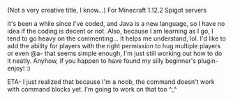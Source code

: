 (Not a very creative title, I know...)
For Minecraft 1.12.2 Spigot servers

It's been a while since I've coded, and Java is a new language, so I have no idea if the coding is decent or not.
Also, because I am learning as I go, I tend to go heavy on the commenting... It helps me understand, lol.
I'd like to add the ability for players with the right permission to hug multiple players or even @a- that seems simple enough, I'm just still working out how to do it neatly.
Anyhow, if you happen to have found my silly beginner's plugin- enjoy! :)

ETA- I just realized that because I'm a noob, the command doesn't work with command blocks yet. I'm going to work on that too ^_^
